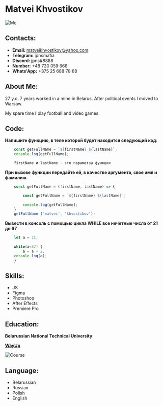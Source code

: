 <h1>Matvei Khvostikov</h1>

![Me](https://cdn.discordapp.com/attachments/852612021123678309/983462174955560960/5s6GNcXll8agpmWYWIgLERwE65ByW-PeCSv7kHXOKrgVDw8hHjEiYJsCvMJyaKLpB1omqnm-.jpg "Me")

<h2>Contacts:</h2>

* **Email:** matveikhvostikov@yahoo.com
* **Telegram:** jpnsmafia
* **Discord:** jpns#8888
* **Number:** +48 730 059 668
* **Whats'App:** +375 25 688 78 68

<h2>About Me:</h2>
27 y.o. 
7 years worked in a mine in Belarus. After political events I moved to Warsaw.

My spare time I play football and video games.

<h2>Code:</h2>

**Напишите функцию, в теле которой будет находится следующий код:**

```javascript
    const getFullName = `${firstName} ${lastName}`;
    console.log(getFullName);

    firstName и lastName - это параметры функции
```
**При вызове функции передайте ей, в качестве аргумента, свое имя и фамилию.**

```javascript
    const getFullName = (firstName, lastName) => {

        const getFullName = `${firstName} ${lastName}`;
    
        console.log(getFullName);
    }
    getFullName ('matvei', 'khvostikov');
```
**Вывести в консоль с помощью цикла WHILE все нечетные числа от 21 до 67**

```javascript
    let a = 21;
    
    while(a<67) {
        a = a + 2;
    console.log(a);
    }
```
<h2>Skills:</h2>

* JS
* Figma
* Photoshop
* After Effects
* Premiere Pro

<h2>Education:</h2>

**Belarussian National Technical University**

[**WayUp**](https://wayup.in/cabinet/course18-2-wave)

![Course](https://media.discordapp.net/attachments/852612021123678309/983424861902893086/file.jpg "Course")

<h2>Language:</h2>

- Belarussian
- Russian
- Polish
- English
